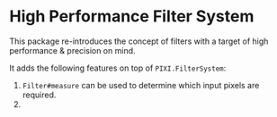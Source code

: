 # High Performance Filter System

This package re-introduces the concept of filters with a target of high performance & precision on mind.

It adds the following features on top of `PIXI.FilterSystem`:
1. `Filter#measure` can be used to determine which input pixels are required.
2. 

